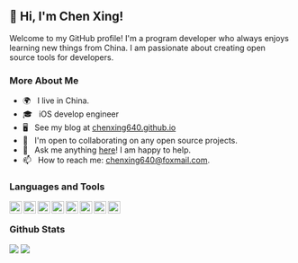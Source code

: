 <!--**chenxing640/chenxing640** is a ✨ _special_ ✨ repository because its `README.md` (this file) appears on your GitHub profile.-->

## 👋 Hi, I'm Chen Xing!

<!--## Introduction-->

Welcome to my GitHub profile! I'm a program developer who always enjoys learning new things from China. I am passionate about creating open source tools for developers.

<!-- 
Here are some ideas to get you started:

- 🔭 I’m currently working on ...
- 🌱 I’m currently learning ...
- 👯 I’m looking to collaborate on ...
- 🤔 I’m looking for help with ...
- 💬 Ask me about ...
- 📫 How to reach me: ...
- 😄 Pronouns: ...
- ⚡ Fun fact: ... -->

<!--- Recommend my [repos](https://chenxing640.github.io/about/)-->

<!-- ## 🔭 Current Work-->
<!---->
<!--- I'm currently looking for a job.-->
<!--- To improve the user experience of my company's products.-->
<!--- I'm currently working on Augmented Reality.-->

<!-- ## 🌱 Learning-->
<!---->
<!--- I'm always learning new things, but lately I've been focusing on Augmented Reality.-->

<!-- ## 👯 Collaboration-->
<!---->
<!--- I'm open to collaborating on any open source projects. -->

<!-- ## 💬 Ask me about-->
<!---->
<!--- Objective-C or Swift development, etc.  -->
<!--- Augmented Reality with ARKit and RealityKit. -->
<!--- Other or open source software. -->

<!-- ## 📫 How to reach me-->
<!---->
<!--- Jianshu: [focusontech](https://www.jianshu.com/u/7fc76f1179cc)-->
<!--- Zhihu: [focusontech](https://www.zhihu.com/people/c9ea1793a9a09c1af2b689c0676940b8)-->
<!--- Email: chenxing640@foxmail.com -->

<!-- Thank you for visiting my GitHub profile! -->

### More About Me

- 🌍 &nbsp; I live in China.
- 🎓 &nbsp; iOS develop engineer
- 🖥️ &nbsp; See my blog at [chenxing640.github.io](https://chenxing640.github.io/)
- 🤝 &nbsp; I'm open to collaborating on any open source projects.
- 💬 &nbsp; Ask me anything [here](https://www.jianshu.com/u/7fc76f1179cc)! I am happy to help.
- 📫 &nbsp; How to reach me: chenxing640@foxmail.com.

### Languages and Tools

<div align="center">
  <img align="left" alt="" height ="22px"  src="https://img.shields.io/badge/Objective--C-323330?style=for-the-badge&logo=ios&logoColor=F7DF1E">
  <img align="left" alt="" height ="22px"  src="https://img.shields.io/badge/Swift-007ACC?style=for-the-badge&logo=swift&logoColor=white">
  <img align="left" alt="" height ="22px"  src="https://img.shields.io/badge/Python-20232A?style=for-the-badge&logo=python&logoColor=61DAFB">
  <img align="left" alt="" height ="22px"  src="https://img.shields.io/badge/Shell-20232A?style=for-the-badge&logo=shell&logoColor=61DAFB">
  <img align="left" alt="" height ="22px"  src="https://img.shields.io/badge/Dart-35495E?style=for-the-badge&logo=flutter&logoColor=4FC08D">
  <img align="left" alt="" height ="22px"  src="https://img.shields.io/badge/iOS-000000?style=for-the-badge&logo=ios&logoColor=white">
<!--  <img align="left" alt="" height ="22px"  src="https://img.shields.io/badge/Android-3DDC84?style=for-the-badge&logo=android&logoColor=white">-->
  <img align="left" alt="" height ="22px"  src="https://img.shields.io/badge/Xcode-35495E?style=for-the-badge&logo=xcode&logoColor=4FC08D">
  <img align="left" alt="" height ="22px"  src="https://img.shields.io/badge/VSCode-35495E?style=for-the-badge&logo=vscode&logoColor=4FC08D">
</div>

<br>

### Github Stats

<picture>
<source 
  srcset="https://github-readme-stats.vercel.app/api?username=chenxing640&show_icons=true&theme=dark"
  media="(prefers-color-scheme: dark)"
/>
<source
  srcset="https://github-readme-stats.vercel.app/api?username=chenxing640&show_icons=true"
  media="(prefers-color-scheme: light), (prefers-color-scheme: no-preference)"
/>
<img src="https://github-readme-stats.vercel.app/api/top-langs?username=chenxing640&show_icons=true" />
</picture>
<!-- ............................................ -->
<picture>
<source 
  srcset="https://github-readme-stats.vercel.app/api/top-langs?username=chenxing640&show_icons=true&theme=dark&layout=compact"
  media="(prefers-color-scheme: dark)"
/>
<source
  srcset="https://github-readme-stats.vercel.app/api/top-langs?username=chenxing640&show_icons=true&layout=compact"
  media="(prefers-color-scheme: light), (prefers-color-scheme: no-preference)"
/>
<img src="https://github-readme-stats.vercel.app/api/top-langs?username=chenxing640&show_icons=true&layout=compact" />
</picture>

<!--<img align="right" src="https://github-readme-stats.vercel.app/api?username=chenxing640&show_icons=true&icon_color=CE1D2D&text_color=718096&bg_color=00000000&hide_title=true&hide_border=true" />-->
